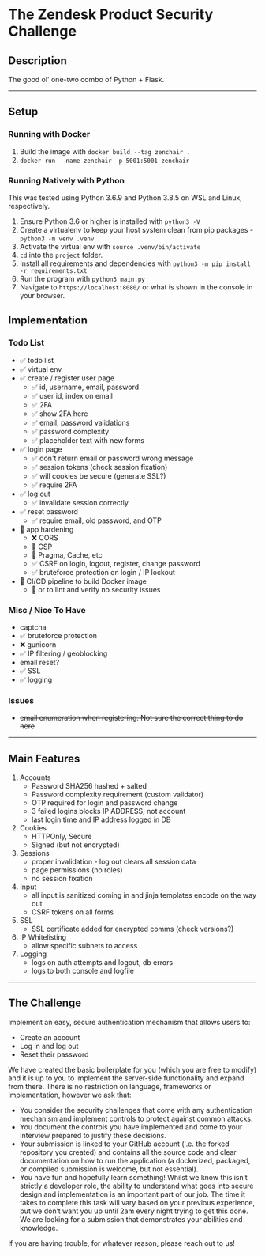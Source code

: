 # The Zendesk Product Security Challenge

## Description
The good ol' one-two combo of Python + Flask.
<hr>

## Setup

### Running with Docker  
1. Build the image with `docker build --tag zenchair .`
2. `docker run --name zenchair -p 5001:5001 zenchair`

### Running Natively with Python  
This was tested using Python 3.6.9 and Python 3.8.5 on WSL and Linux, respectively.

1. Ensure Python 3.6 or higher is installed with `python3 -V`
2. Create a virtualenv to keep your host system clean from pip packages - `python3 -m venv .venv`
3. Activate the virtual env with `source .venv/bin/activate`
4. `cd` into the `project` folder.
5. Install all requirements and dependencies with `python3 -m pip install -r requirements.txt`
6. Run the program with `python3 main.py`
7. Navigate to `https://localhost:8080/` or what is shown in the console in your browser.

## Implementation

### Todo List
* :white_check_mark: todo list
* :white_check_mark: virtual env
* :white_check_mark: create / register user page  
    * :white_check_mark: id, username, email, password
    * :white_check_mark: user id, index on email
    * :white_check_mark: 2FA
    * :white_check_mark: show 2FA here
    * :white_check_mark: email, password validations
    * :white_check_mark: password complexity
    * :white_check_mark: placeholder text with new forms
* :white_check_mark: login page
    * :white_check_mark: don't return email or password wrong message
    * :white_check_mark: session tokens (check session fixation)
    * :white_check_mark: will cookies be secure (generate SSL?)
    * :white_check_mark: require 2FA
* :white_check_mark: log out
    * :white_check_mark: invalidate session correctly
* :white_check_mark: reset password
    * :white_check_mark: require email, old password, and OTP
* :white_square_button: app hardening
    * :x: CORS
    * :white_square_button: CSP
    * :white_square_button: Pragma, Cache, etc
    * :white_check_mark: CSRF on login, logout, register, change password
    * :white_check_mark: bruteforce protection on login / IP lockout
* :white_square_button: CI/CD pipeline to build Docker image
    * :white_square_button: or to lint and verify no security issues

### Misc / Nice To Have  
* captcha 
* :white_check_mark: bruteforce protection
* :x: gunicorn
* :white_check_mark: IP filtering / geoblocking
* email reset?
* :white_check_mark: SSL 
* :white_check_mark: logging

### Issues 
* ~~email enumeration when registering. Not sure the correct thing to do here~~

<hr>

## Main Features

1. Accounts
    * Password SHA256 hashed + salted
    * Password complexity requirement (custom validator)
    * OTP required for login and password change
    * 3 failed logins blocks IP ADDRESS, not account 
    * last login time and IP address logged in DB
2. Cookies
    * HTTPOnly, Secure
    * Signed (but not encrypted)
3. Sessions
    * proper invalidation - log out clears all session data
    * page permissions (no roles)
    * no session fixation 
4. Input
    * all input is sanitized coming in and jinja templates encode on the way out
    * CSRF tokens on all forms  
5. SSL
    * SSL certificate added for encrypted comms (check versions?)
6. IP Whitelisting  
    * allow specific subnets to access
7. Logging
    * logs on auth attempts and logout, db errors
    * logs to both console and logfile



<hr>

## The Challenge

Implement an easy, secure authentication mechanism that allows users to:
- Create an account
- Log in and log out
- Reset their password

We have created the basic boilerplate for you (which you are free to modify) and it is up to you to implement the server-side functionality and expand from there. There is no restriction on language, frameworks or implementation, however we ask that: 
- You consider the security challenges that come with any authentication mechanism and implement controls to protect against common attacks.
- You document the controls you have implemented and come to your interview prepared to justify these decisions.
- Your submission is linked to your GitHub account (i.e. the forked repository you created) and contains all the source code and clear documentation on how to run the application (a dockerized, packaged, or compiled submission is welcome, but not essential). 
- You have fun and hopefully learn something! Whilst we know this isn’t strictly a developer role, the ability to understand what goes into secure design and implementation is an important part of our job. The time it takes to complete this task will vary based on your previous experience, but we don’t want you up until 2am every night trying to get this done. We are looking for a submission that demonstrates your abilities and knowledge.
 
If you are having trouble, for whatever reason, please reach out to us! 

